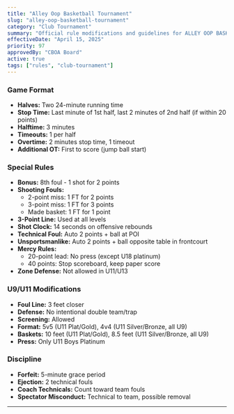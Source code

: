 ```yaml
---
title: "Alley Oop Basketball Tournament"
slug: "alley-oop-basketball-tournament"
category: "Club Tournament"
summary: "Official rule modifications and guidelines for ALLEY OOP BASKETBALL TOURNAMENT"
effectiveDate: "April 15, 2025"
priority: 97
approvedBy: "CBOA Board"
active: true
tags: ["rules", "club-tournament"]
---
```



### Game Format
- **Halves:** Two 24-minute running time
- **Stop Time:** Last minute of 1st half, last 2 minutes of 2nd half (if within 20 points)
- **Halftime:** 3 minutes
- **Timeouts:** 1 per half
- **Overtime:** 2 minutes stop time, 1 timeout
- **Additional OT:** First to score (jump ball start)

### Special Rules
- **Bonus:** 8th foul - 1 shot for 2 points
- **Shooting Fouls:**
  - 2-point miss: 1 FT for 2 points
  - 3-point miss: 1 FT for 3 points
  - Made basket: 1 FT for 1 point
- **3-Point Line:** Used at all levels
- **Shot Clock:** 14 seconds on offensive rebounds
- **Technical Foul:** Auto 2 points + ball at POI
- **Unsportsmanlike:** Auto 2 points + ball opposite table in frontcourt
- **Mercy Rules:**
  - 20-point lead: No press (except U18 platinum)
  - 40 points: Stop scoreboard, keep paper score
- **Zone Defense:** Not allowed in U11/U13

### U9/U11 Modifications
- **Foul Line:** 3 feet closer
- **Defense:** No intentional double team/trap
- **Screening:** Allowed
- **Format:** 5v5 (U11 Plat/Gold), 4v4 (U11 Silver/Bronze, all U9)
- **Baskets:** 10 feet (U11 Plat/Gold), 8.5 feet (U11 Silver/Bronze, all U9)
- **Press:** Only U11 Boys Platinum

### Discipline
- **Forfeit:** 5-minute grace period
- **Ejection:** 2 technical fouls
- **Coach Technicals:** Count toward team fouls
- **Spectator Misconduct:** Technical to team, possible removal

---